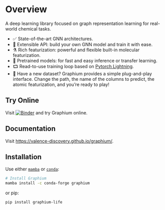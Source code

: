 # Overview

A deep learning library focused on graph representation learning for real-world chemical tasks.

- ✅ State-of-the-art GNN architectures.
- 🐍 Extensible API: build your own GNN model and train it with ease.
- ⚗️ Rich featurization: powerful and flexible built-in molecular featurization.
- 🧠 Pretrained models: for fast and easy inference or transfer learning.
- ⮔ Read-to-use training loop based on [Pytorch Lightning](https://www.pytorchlightning.ai/).
- 🔌 Have a new dataset? Graphium provides a simple plug-and-play interface. Change the path, the name of the columns to predict, the atomic featurization, and you’re ready to play!

## Try Online

Visit [![Binder](http://mybinder.org/badge_logo.svg)](https://mybinder.org/v2/gh/valence-discovery/graphium/master?urlpath=lab/tree/docs/*tutorials*.ipynb) and try Graphium online.

## Documentation

Visit https://valence-discovery.github.io/graphium/.

## Installation

Use either [`mamba`](https://github.com/mamba-org/mamba) or [`conda`](https://docs.conda.io/en/latest/):

```bash
# Install Graphium
mamba install -c conda-forge graphium
```

or pip:

```bash
pip install graphium-life
```
